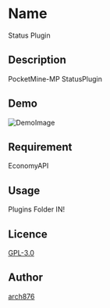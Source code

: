 Name
====

Status Plugin

## Description

PocketMine-MP StatusPlugin

## Demo

![DemoImage](http://imgur.com/a/YGtEI "MinecraftPocketEdition 1.1.4")

## Requirement

EconomyAPI

## Usage

Plugins Folder IN!

## Licence

[GPL-3.0](https://github.com/arch876/Status/LICENSE)

## Author

[arch876](https://github.com/arch876)
